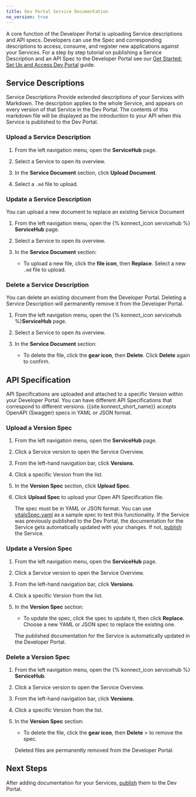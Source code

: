 ```yaml
---
title: Dev Portal Service Documentation
no_version: true
---
```


A core function of the Developer Portal is uploading Service descriptions and API specs. Developers can use the Spec and corresponding descriptions to access, consume, and register new applications against your Services. For a step by step tutorial on publishing a Service Description and an API Spec to the Developer Portal see our [Get Started: Set Up and Access Dev Portal](/konnect/getting-started/publish-service) guide.


## Service Descriptions

Service Descriptions Provide extended descriptions of your Services with Markdown. The
description applies to the whole Service, and appears on every version of that
Service in the Dev Portal. The contents of this markdown file will be displayed as the introduction to your API when this Service is published to the Dev Portal.

### Upload a Service Description

1. From the left navigation menu, open the **ServiceHub** page.

2. Select a Service to open its overview.

3. In the **Service Document** section, click **Upload Document**.

3. Select a `.md` file to upload.

### Update a Service Description

You can upload a new document to replace an existing Service Document

1. From the left navigation menu, open the {% konnect_icon servicehub %} **ServiceHub** page.

2. Select a Service to open its overview.

3. In the **Service Document** section:
    * To upload a new file, click the **file icon**, then
    **Replace**. Select a new `.md` file to upload.

### Delete a Service Description

You can delete an existing document from the Developer Portal. Deleting a Service Description will permanently remove it from the Developer Portal. 

1. From the left navigation menu, open the {% konnect_icon servicehub %}**ServiceHub** page.

2. Select a Service to open its overview.

3. In the **Service Document** section:
    * To delete the file, click the **gear icon**, then **Delete**.
    Click **Delete** again to confirm.

## API Specification

API Specifications are uploaded and attached to a specific Version within your Developer Portal. You can have different API Specifications that correspond to different versions. {{site.konnect_short_name}} accepts OpenAPI (Swagger) specs in YAML or JSON
format.

### Upload a Version Spec

1. From the left navigation menu, open the **ServiceHub** page.

2. Click a Service version to open the Service Overview.

3. From the left-hand navigation bar, click **Versions**.

4. Click a specific Version from the list.

5. In the **Version Spec** section, click **Upload Spec**.

6. Click **Upload Spec** to upload your Open API Specification file.

    The spec must be in YAML or JSON format. You
    can use [vitalsSpec.yaml](/konnect/vitalsSpec.yaml) as a sample spec to test this functionality.
    If the Service was previously published to the Dev Portal, the documentation
    for the Service gets automatically updated with your changes. If not,
    [publish](/konnect/dev-portal/publish) the Service.

### Update a Version Spec

1. From the left navigation menu, open the **ServiceHub** page.

2. Click a Service version to open the Service Overview.

3. From the left-hand navigation bar, click **Versions**.

4. Click a specific Version from the list.

5. In the **Version Spec** section:

    * To update the spec, click the spec to update it, then click **Replace**. Choose a new YAML or
    JSON spec to replace the existing one.
    
    The published documentation for the Service is automatically updated in the Developer Portal.

### Delete a Version Spec

1. From the left navigation menu, open the {% konnect_icon servicehub %} **ServiceHub**.

2. Click a Service version to open the Service Overview.

3. From the left-hand navigation bar, click **Versions**.

4. Click a specific Version from the list.

5. In the **Version Spec** section:

    * To delete the file, click the **gear icon**, then **Delete** > to remove the spec.

    Deleted files are permanently removed from the Developer Portal.

## Next Steps
After adding documentation for your Services,
[publish](/konnect/dev-portal/publish) them to the Dev Portal.